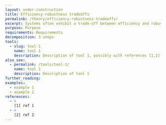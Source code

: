 ```yaml
---
layout: under-construction
title: Efficiency-robustness tradeoffs
permalink: /theory/efficiency-robustness-tradeoffs/
excerpt: Systems often exhibit a trade-off between efficiency and robustness. Management options that are efficient in one scenario may perform poorly in others. Options that perform well across scenarios may not perform as well as a less robust alternative. In tackling multiple plausible futures, this trade-off needs to be acknowledged, and can be explicitly analysed.
purpose: Purpose
requirements: Requirements
decomposition: 3 steps
tools:
  - slug: tool-1
    name: tool 1
    description: Description of tool 1, possibly with references [1,2]
also_see:
  - permalink: /tools/tool-1/
    name: tool 1
    description: Description of tool 1
further_reading:
examples:
  - example 1
  - example 2
references:
  - >
    [1] ref 1
  - >
    [2] ref 2
---
```


